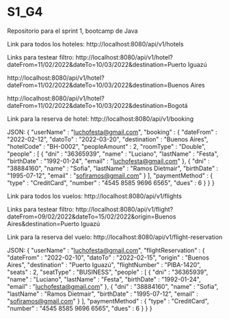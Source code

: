 # S1_G4
Repositorio para el sprint 1, bootcamp de Java

Link para todos los hoteles:
http://localhost:8080/api/v1/hotels

Links para testear filtro:
http://localhost:8080/api/v1/hotel?dateFrom=11/02/2022&dateTo=10/03/2022&destination=Puerto Iguazú

http://localhost:8080/api/v1/hotel?dateFrom=11/02/2022&dateTo=10/03/2022&destination=Buenos Aires

http://localhost:8080/api/v1/hotel?dateFrom=11/02/2022&dateTo=10/03/2022&destination=Bogotá

Link para la reserva de hotel:
http://localhost:8080/api/v1/booking

JSON:
{
    "userName" : "luchofesta@gmail.com",
    "booking" : {
        "dateFrom" : "2022-02-12",
        "datoTo" : "2022-03-20",
        "destination" : "Buenos Aires",
        "hotelCode" : "BH-0002",
        "peopleAmount" : 2,
        "roomType" : "Double",
        "people" : [
            {
                "dni" : "36365939",
                "name" : "Luciano",
                "lastName" : "Festa",
                "birthDate" : "1992-01-24",
                "email" : "luchofesta@gmail.com"
            },
            {
                "dni" : "38884160",
                "name" : "Sofia",
                "lastName" : "Ramos Dietmair",
                "birthDate" : "1995-07-12",
                "email" : "sofiramos@gmail.com"
            }
        ],
        "paymentMethod" : {
            "type" : "CreditCard",
            "number" : "4545 8585 9696 6565",
            "dues" : 6
        }
    }
}

Link para todos los vuelos:
http://localhost:8080/api/v1/flights

Links para testear filtro:
http://localhost:8080/api/v1/flight?dateFrom=09/02/2022&dateTo=15/02/2022&origin=Buenos Aires&destination=Puerto Iguazú

Link para la reserva del vuelo:
http://localhost:8080/api/v1/flight-reservation

JSON:
{
    "userName" : "luchofesta@gmail.com",
    "flightReservation" : {
        "dateFrom" : "2022-02-10",
        "datoTo" : "2022-02-15",
        "origin" : "Buenos Aires",
        "destination" : "Puerto Iguazú",
        "flightNumber" : "PIBA-1420",
        "seats" : 2,
        "seatType" : "BUSINESS",
        "people" : [
            {
                "dni" : "36365939",
                "name" : "Luciano",
                "lastName" : "Festa",
                "birthDate" : "1992-01-24",
                "email" : "luchofesta@gmail.com"
            },
            {
                "dni" : "38884160",
                "name" : "Sofia",
                "lastName" : "Ramos Dietmair",
                "birthDate" : "1995-07-12",
                "email" : "sofiramos@gmail.com"
            }
        ],
        "paymentMethod" : {
            "type" : "CreditCard",
            "number" : "4545 8585 9696 6565",
            "dues" : 6
        }
    }
}



